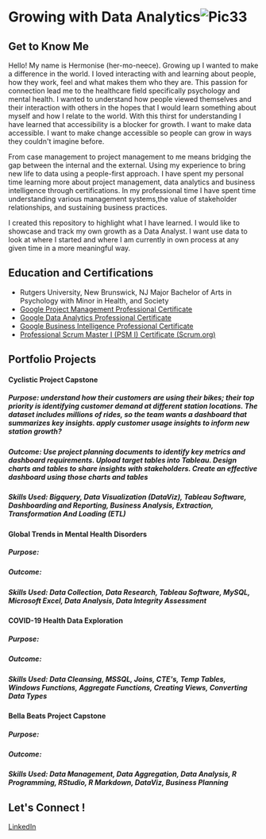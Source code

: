 # Growing with Data Analytics![Pic33](https://github.com/Hermonise-A/Growing-with-Data-Analytics/assets/112904853/64e962dd-cbd5-49a1-a8f0-b05011ca71ed)
## Get to Know Me 

Hello! My name is Hermonise (her-mo-neece). Growing up I wanted to make a difference in the world. I loved interacting with and learning about people, how they work, feel and what makes them who they are. This passion for connection lead me to the healthcare field specifically psychology and mental health. I wanted to understand how people viewed themselves and their interaction with others in the hopes that I would learn something about myself and how I relate to the world. With this thirst for understanding I have learned that accessibility is a blocker for growth. I want to make data accessible. I want to make change accessible so people can grow in ways they couldn't imagine before.

From case management to project management to me means bridging the gap between the internal and the external. Using my experience to bring new life to data using a people-first approach. I have spent my personal time learning more about project management, data analytics and business intelligence through certifications. In my professional time I have spent time understanding various management systems,the value of stakeholder relationships, and sustaining business practices. 

I created this repository to highlight what I have learned. I would like to showcase and track my own growth as a Data Analyst. I want use data to look at where I started and where I am currently in own process at any given time in a more meaningful way. 

## Education and Certifications 

* Rutgers University, New Brunswick, NJ Major Bachelor of Arts in Psychology with Minor in Health, and Society
* [Google Project Management Professional Certificate ](https://www.credly.com/badges/c545b2f3-effa-4ace-bbc3-f64b328804b1/linked_in_profile)
* [Google Data Analytics Professional Certificate ](https://www.credly.com/badges/7f907d11-da05-489d-998a-5e1d0b8c2e6b/linked_in_profile)
* [Google Business Intelligence Professional Certificate](https://www.coursera.org/account/accomplishments/professional-cert/X343DZZJCC8Q)
* [Professional Scrum Master I (PSM I) Certificate (Scrum.org)](https://www.credly.com/badges/f3a706da-ae11-4446-b89b-edebaa26a774/public_url)

## Portfolio Projects 

#### Cyclistic Project Capstone
##### **Purpose**: understand how their customers are using their bikes; their top priority is identifying customer demand at different station locations. The dataset includes millions of rides, so the team wants a dashboard that summarizes key insights. apply customer usage insights to inform new station growth?

##### **Outcome**: Use project planning documents to identify key metrics and dashboard requirements. Upload target tables into Tableau. Design charts and tables to share insights with stakeholders. Create an effective dashboard using those charts and tables

##### **Skills Used**: Bigquery, Data Visualization (DataViz), Tableau Software, Dashboarding and Reporting, Business Analysis, Extraction, Transformation And Loading (ETL)

#### Global Trends in Mental Health Disorders
##### **Purpose**:
##### **Outcome**:
##### **Skills Used**: Data Collection, Data Research, Tableau Software, MySQL, Microsoft Excel, Data Analysis, Data Integrity Assessment

#### COVID-19 Health Data Exploration
##### **Purpose**:
##### **Outcome**:
##### **Skills Used**: Data Cleansing, MSSQL, Joins, CTE's, Temp Tables, Windows Functions, Aggregate Functions, Creating Views, Converting Data Types

#### Bella Beats Project Capstone
##### **Purpose**:
##### **Outcome**:
##### **Skills Used**: Data Management, Data Aggregation, Data Analysis, R Programming, RStudio, R Markdown, DataViz, Business Planning


## Let's Connect !
[LinkedIn](https://www.linkedin.com/in/hermonise-auguste1215/)
